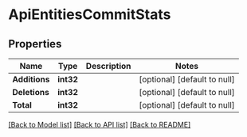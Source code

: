 # ApiEntitiesCommitStats

## Properties
Name | Type | Description | Notes
------------ | ------------- | ------------- | -------------
**Additions** | **int32** |  | [optional] [default to null]
**Deletions** | **int32** |  | [optional] [default to null]
**Total** | **int32** |  | [optional] [default to null]

[[Back to Model list]](../README.md#documentation-for-models) [[Back to API list]](../README.md#documentation-for-api-endpoints) [[Back to README]](../README.md)


